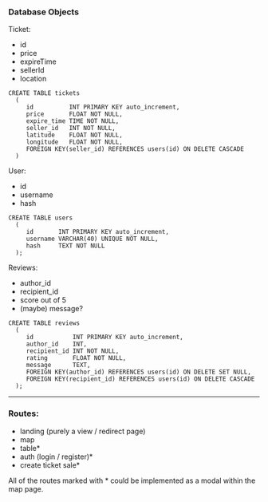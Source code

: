 ### Database Objects

Ticket:

- id
- price
- expireTime
- sellerId
- location

```
CREATE TABLE tickets
  (
     id          INT PRIMARY KEY auto_increment,
     price       FLOAT NOT NULL,
     expire_time TIME NOT NULL,
     seller_id   INT NOT NULL,
     latitude    FLOAT NOT NULL,
     longitude   FLOAT NOT NULL,
     FOREIGN KEY(seller_id) REFERENCES users(id) ON DELETE CASCADE
  )
```

User:

- id
- username
- hash

```
CREATE TABLE users
  (
     id       INT PRIMARY KEY auto_increment,
     username VARCHAR(40) UNIQUE NOT NULL,
     hash     TEXT NOT NULL
  );
```

Reviews:

- author_id
- recipient_id
- score out of 5
- (maybe) message?

```
CREATE TABLE reviews
  (
     id           INT PRIMARY KEY auto_increment,
     author_id    INT,
     recipient_id INT NOT NULL,
     rating       FLOAT NOT NULL,
     message      TEXT,
     FOREIGN KEY(author_id) REFERENCES users(id) ON DELETE SET NULL,
     FOREIGN KEY(recipient_id) REFERENCES users(id) ON DELETE CASCADE
  );
```

---

### Routes:

- landing (purely a view / redirect page)
- map
- table\*
- auth (login / register)\*
- create ticket sale\*

All of the routes marked with \* could be implemented as a modal within the map page.

